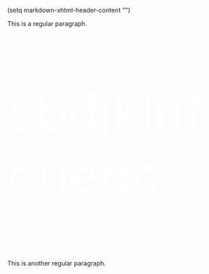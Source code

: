 (setq markdown-xhtml-header-content
      "<style type='text/css'>
.class1 { text-decoration: none; }
.class1 :hover { text-decoration: underline; }
</style>")

This is a regular paragraph.

<div style="color: #ffffff; font-size:120px;">
    <p> sbdjklnfcuedc </p>
 </div> 

This is another regular paragraph.
